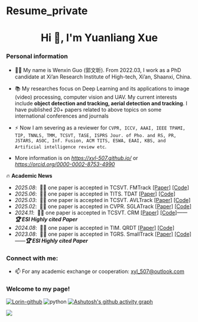 # Resume_private
<h1 align="center">Hi 👋, I'm Yuanliang Xue</h1>
<h3 align="left">Personal information</h3>

- 👨‍🎓 My name is Wenxin Guo (郭文昕). From 2022.03, I work as a PhD candidate at Xi’an Research Institute of High-tech, Xi’an, Shaanxi, China.

- 📚 My researches focus on Deep Learning and its applications to image (video) processing, computer vision and UAV. My current interests include **object detection and tracking, aerial detection and tracking**. I have published 20+ papers related to above topics on some international conferences and journals

- ⚡ Now I am severing as a reviewer for `CVPR, ICCV, AAAI, IEEE TPAMI, TIP, TNNLS, TMM, TCSVT, TASE, ISPRS Jour. of Pho. and RS, PR, JSTARS, ASOC, Inf. Fusion, ACM TITS, ESWA, EAAI, KBS, and Artificial intelligence review etc`. 

- More information is on *https://xyl-507.github.io/* or *https://orcid.org/0000-0002-8753-4990*

🔥 **Academic News**
- *2025.08*: &nbsp;🎉🎉 one paper is accepted in TCSVT. FMTrack [[Paper]](https://ieeexplore.ieee.org/document/11134499) [[Code]](https://github.com/xyl-507/FMTrack)
- *2025.06*: &nbsp;🎉🎉 one paper is accepted in TITS. TDAT [[Paper]](https://ieeexplore.ieee.org/document/11054299) [[Code]](https://github.com/xyl-507/TDAT)
- *2025.03*: &nbsp;🎉🎉 one paper is accepted in TCSVT. AVLTrack [[Paper]](https://ieeexplore.ieee.org/document/10922151) [[Code]](https://github.com/xyl-507/AVLTrack)
- *2025.02*: &nbsp;🎉🎉 one paper is accepted in CVPR. SGLATrack [[Paper]](https://ieeexplore.ieee.org/abstract/document/11094982) [[Code]](https://github.com/GXNU-ZhongLab/SGLATrack)
- *2024.11*: &nbsp;🎉🎉 one paper is accepted in TCSVT. CRM [[Paper]](https://ieeexplore.ieee.org/document/10551855) [[Code]](https://github.com/xyl-507/CRM)——***🏆 ESI Highly cited Paper***
- *2024.08*: &nbsp;🎉🎉 one paper is accepted in TIM. QRDT [[Paper]](https://ieeexplore.ieee.org/document/10633268) [[Code]](https://github.com/xyl-507/QRDT)
- *2023.08*: &nbsp;🎉🎉 one paper is accepted in TGRS. SmallTrack [[Paper]](https://ieeexplore.ieee.org/document/10220112) [[Code]](https://github.com/xyl-507/SmallTrack)——***🏆 ESI Highly cited Paper***

<h3 align="left">Connect with me:</h3>
<p align="left">
</p>

- 📫 For any academic exchange or cooperation: xyl_507@outlook.com

<h3 align="left">Welcome to my page!</h3>
<p align="left">
</p>

[![Lorin-github](https://github-readme-stats.vercel.app/api?username=WenxinGuo97)](https://github.com/anuraghazra/github-readme-stats) 
![python](https://github-readme-stats.vercel.app/api/top-langs/?username=WenxinGuo97&layout=compact&hide_border=true&langs_count=10)
[![Ashutosh's github activity graph](https://github-readme-activity-graph.vercel.app/graph?username=WenxinGuo97&theme=github-compact)](https://github.com/WenxinGuo97/github-readme-activity-graph)

<!--- 注释符号
[![GitHub Streak](https://streak-stats.demolab.com?user=WenxinGuo97)](https://git.io/streak-stats)
-->

![](https://komarev.com/ghpvc/?username=WenxinGuo97&abbreviated=true)

